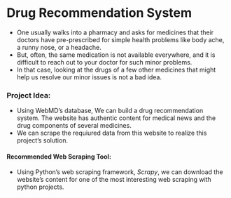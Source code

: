 # Drug Recommendation System

- One usually walks into a pharmacy and asks for medicines that their doctors have pre-prescribed for simple health problems like body ache, a runny nose, or a headache. 
- But, often, the same medication is not available everywhere, and it is difficult to reach out to your doctor for such minor problems. 
- In that case, looking at the drugs of a few other medicines that might help us resolve our minor issues is not a bad idea.

### Project Idea: 

- Using WebMD’s database, We can build a drug recommendation system. The website has authentic content for medical news and the drug components of several medicines.
- We can scrape the requiured data from this website to realize this project’s solution.

#### Recommended Web Scraping Tool: 

  - Using Python’s web scraping framework, *Scrapy*, we can download the website’s content for one of the most interesting web scraping with python projects.
